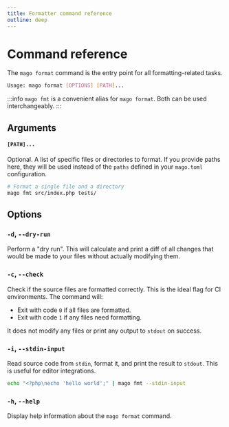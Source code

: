 ```yaml
---
title: Formatter command reference
outline: deep
---
```


# Command reference

The `mago format` command is the entry point for all formatting-related tasks.

```sh
Usage: mago format [OPTIONS] [PATH]...
```

:::info
`mago fmt` is a convenient alias for `mago format`. Both can be used interchangeably.
:::

## Arguments

#### `[PATH]...`

Optional. A list of specific files or directories to format. If you provide paths here, they will be used instead
of the `paths` defined in your `mago.toml` configuration.

```bash
# Format a single file and a directory
mago fmt src/index.php tests/
```

## Options

### `-d`, `--dry-run`

Perform a "dry run". This will calculate and print a diff of all changes that would be made to your files without actually modifying them.

### `-c`, `--check`

Check if the source files are formatted correctly. This is the ideal flag for CI environments. The command will:

- Exit with code `0` if all files are formatted.
- Exit with code `1` if any files need formatting.

It does not modify any files or print any output to `stdout` on success.

### `-i`, `--stdin-input`

Read source code from `stdin`, format it, and print the result to `stdout`. This is useful for editor integrations.

```bash
echo "<?php\necho 'hello world';" | mago fmt --stdin-input
```

### `-h`, `--help`

Display help information about the `mago format` command.
